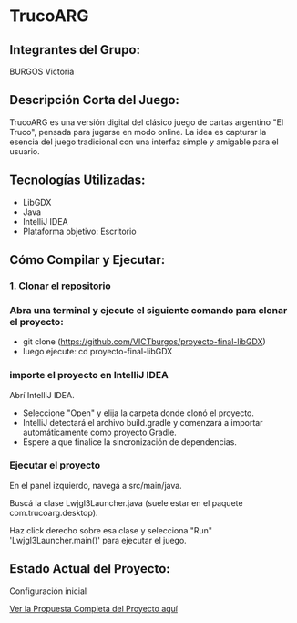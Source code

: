 # TrucoARG

## Integrantes del Grupo:
BURGOS Victoria

## Descripción Corta del Juego:
TrucoARG es una versión digital del clásico juego de cartas argentino "El Truco", pensada para jugarse en modo online. La idea es capturar la esencia del juego tradicional con una interfaz simple y amigable para el usuario.

## Tecnologías Utilizadas:
- LibGDX
- Java
- IntelliJ IDEA
- Plataforma objetivo: Escritorio

## Cómo Compilar y Ejecutar:

### 1. Clonar el repositorio

### Abra una terminal y ejecute el siguiente comando para clonar el proyecto:

- git clone (https://github.com/VICTburgos/proyecto-final-libGDX)
- luego ejecute: cd proyecto-final-libGDX

### importe el proyecto en IntelliJ IDEA

Abrí IntelliJ IDEA.
- Seleccione "Open" y elija la carpeta donde clonó el proyecto.
- IntelliJ detectará el archivo build.gradle y comenzará a importar automáticamente como proyecto Gradle.
- Espere a que finalice la sincronización de dependencias.

### Ejecutar el proyecto
En el panel izquierdo, navegá a src/main/java.

Buscá la clase Lwjgl3Launcher.java (suele estar en el paquete com.trucoarg.desktop).

Haz click derecho sobre esa clase y selecciona "Run" 'Lwjgl3Launcher.main()' para ejecutar el juego.


## Estado Actual del Proyecto:
Configuración inicial

[Ver la Propuesta Completa del Proyecto aquí](https://github.com/VICTburgos/proyecto-final-libGDX/wiki/TrucoARG)

